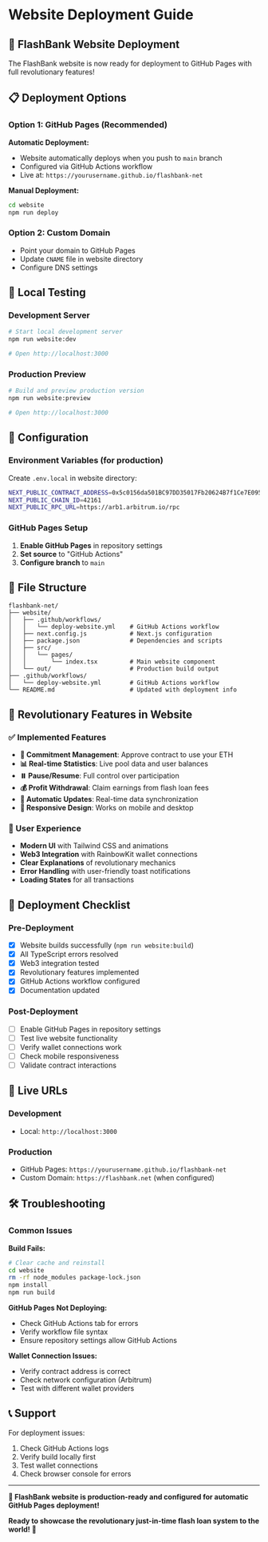 # Website Deployment Guide

## 🚀 FlashBank Website Deployment

The FlashBank website is now ready for deployment to GitHub Pages with full revolutionary features!

## 📋 Deployment Options

### Option 1: GitHub Pages (Recommended)

**Automatic Deployment:**
- Website automatically deploys when you push to `main` branch
- Configured via GitHub Actions workflow
- Live at: `https://yourusername.github.io/flashbank-net`

**Manual Deployment:**
```bash
cd website
npm run deploy
```

### Option 2: Custom Domain
- Point your domain to GitHub Pages
- Update `CNAME` file in website directory
- Configure DNS settings

## 🧪 Local Testing

### Development Server
```bash
# Start local development server
npm run website:dev

# Open http://localhost:3000
```

### Production Preview
```bash
# Build and preview production version
npm run website:preview

# Open http://localhost:3000
```

## 🔧 Configuration

### Environment Variables (for production)
Create `.env.local` in website directory:
```bash
NEXT_PUBLIC_CONTRACT_ADDRESS=0x5c0156da501BC97DD35017Fb20624B7f1Ce7E095
NEXT_PUBLIC_CHAIN_ID=42161
NEXT_PUBLIC_RPC_URL=https://arb1.arbitrum.io/rpc
```

### GitHub Pages Setup

1. **Enable GitHub Pages** in repository settings
2. **Set source** to "GitHub Actions"
3. **Configure branch** to `main`

## 📁 File Structure

```
flashbank-net/
├── website/
│   ├── .github/workflows/
│   │   └── deploy-website.yml    # GitHub Actions workflow
│   ├── next.config.js            # Next.js configuration
│   ├── package.json              # Dependencies and scripts
│   ├── src/
│   │   └── pages/
│   │       └── index.tsx         # Main website component
│   └── out/                      # Production build output
├── .github/workflows/
│   └── deploy-website.yml        # GitHub Actions workflow
└── README.md                     # Updated with deployment info
```

## 🎯 Revolutionary Features in Website

### ✅ Implemented Features
- **🏦 Commitment Management**: Approve contract to use your ETH
- **📊 Real-time Statistics**: Live pool data and user balances
- **⏸️ Pause/Resume**: Full control over participation
- **💰 Profit Withdrawal**: Claim earnings from flash loan fees
- **🔄 Automatic Updates**: Real-time data synchronization
- **📱 Responsive Design**: Works on mobile and desktop

### 🎨 User Experience
- **Modern UI** with Tailwind CSS and animations
- **Web3 Integration** with RainbowKit wallet connections
- **Clear Explanations** of revolutionary mechanics
- **Error Handling** with user-friendly toast notifications
- **Loading States** for all transactions

## 🚀 Deployment Checklist

### Pre-Deployment
- [x] Website builds successfully (`npm run website:build`)
- [x] All TypeScript errors resolved
- [x] Web3 integration tested
- [x] Revolutionary features implemented
- [x] GitHub Actions workflow configured
- [x] Documentation updated

### Post-Deployment
- [ ] Enable GitHub Pages in repository settings
- [ ] Test live website functionality
- [ ] Verify wallet connections work
- [ ] Check mobile responsiveness
- [ ] Validate contract interactions

## 🔗 Live URLs

### Development
- Local: `http://localhost:3000`

### Production
- GitHub Pages: `https://yourusername.github.io/flashbank-net`
- Custom Domain: `https://flashbank.net` (when configured)

## 🛠️ Troubleshooting

### Common Issues

**Build Fails:**
```bash
# Clear cache and reinstall
cd website
rm -rf node_modules package-lock.json
npm install
npm run build
```

**GitHub Pages Not Deploying:**
- Check GitHub Actions tab for errors
- Verify workflow file syntax
- Ensure repository settings allow GitHub Actions

**Wallet Connection Issues:**
- Verify contract address is correct
- Check network configuration (Arbitrum)
- Test with different wallet providers

## 📞 Support

For deployment issues:
1. Check GitHub Actions logs
2. Verify build locally first
3. Test wallet connections
4. Check browser console for errors

---

**🎉 FlashBank website is production-ready and configured for automatic GitHub Pages deployment!**

**Ready to showcase the revolutionary just-in-time flash loan system to the world! 🚀**
